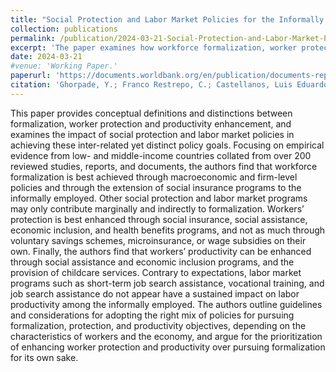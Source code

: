 ```yaml
---
title: "Social Protection and Labor Market Policies for the Informally Employed : A Review of Evidence from Low- and Middle-Income Countries"
collection: publications
permalink: /publication/2024-03-21-Social-Protection-and-Labor-Market-Policies-for-the-Informally-Employed-A-Review-of-Evidence from-Low- and Middle-Income Countries
excerpt: 'The paper examines how workforce formalization, worker protection, and productivity enhancement are interrelated, concluding that formalization is best achieved through macroeconomic policies and social insurance programs, worker protection is strengthened by social insurance and assistance, and productivity is improved through social assistance and childcare services, while labor market programs like training and job search assistance have limited impact on productivity.'
date: 2024-03-21
#venue: 'Working Paper.'
paperurl: 'https://documents.worldbank.org/en/publication/documents-reports/documentdetail/099032024211014718/p1810931d56c3a0fa1a1b3168e139e527a5'
citation: 'Ghorpade, Y.; Franco Restrepo, C.; Castellanos, Luis Eduardo. (2024) Social Protection and Labor Market Policies for the Informally Employed: A Review of Evidence from Low- and Middle-Income Countries [Working Paper].'
---
```


This paper provides conceptual definitions and distinctions between formalization, worker protection and productivity enhancement, and examines the impact of social protection and labor market policies in achieving these inter-related yet distinct policy goals. Focusing on empirical evidence from low- and middle-income countries collated from over 200 reviewed studies, reports, and documents, the authors find that workforce formalization is best achieved through macroeconomic and firm-level policies and through the extension of social insurance programs to the informally employed. Other social protection and labor market programs may only contribute marginally and indirectly to formalization. Workers’ protection is best enhanced through social insurance, social assistance, economic inclusion, and health benefits programs, and not as much through voluntary savings schemes, microinsurance, or wage subsidies on their own. Finally, the authors find that workers’ productivity can be enhanced through social assistance and economic inclusion programs, and the provision of childcare services. Contrary to expectations, labor market programs such as short-term job search assistance, vocational training, and job search assistance do not appear have a sustained impact on labor productivity among the informally employed. The authors outline guidelines and considerations for adopting the right mix of policies for pursuing formalization, protection, and productivity objectives, depending on the characteristics of workers and the economy, and argue for the prioritization of enhancing worker protection and productivity over pursuing formalization for its own sake.